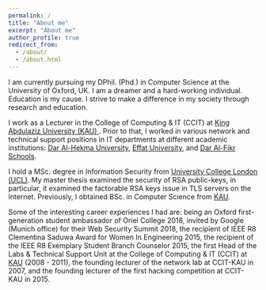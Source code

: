 ```yaml
---
permalink: /
title: "About me"
excerpt: "About me"
author_profile: true
redirect_from: 
  - /about/
  - /about.html
---
```

I am currently pursuing my DPhil. (Phd.) in Computer Science at the University of Oxford, UK. I am a dreamer and a hard-working individual. Education is my cause. I strive to make a difference in my society through research and education. 

I work as a Lecturer in the College of Computing & IT (CCIT) at <a href="http://www.kau.edu.sa/home_ENGLISH.aspx"> King Abdulaziz University (KAU) </a>. Prior to that, I worked in various network and technical support positions in IT departments at different academic institutions: <a href="http://www.dah.edu.sa">Dar Al-Hekma University</a>, <a href="http://www.effatuniversity.edu.sa">Effat University</a>, and <a href="http://www.fikr.edu.sa/">Dar Al-Fikr Schools</a>.

I hold a MSc. degree in Information Security from <a href="http://www.cs.ucl.ac.uk/prospective_students/msc_information_security/">University College London (UCL)</a>. My master thesis examined the security of RSA public-keys, in particular, it examined the factorable RSA keys issue in TLS servers on the Internet. Previously, I obtained BSc. in Computer Science from <a href="http://www.kau.edu.sa/home_ENGLISH.aspx"> KAU</a>.

Some of the interesting career experiences I had are: being an Oxford first-generation student ambassador of Oriel College 2018, invited by Google (Munich office) for their Web Security Summit 2018, the recipient of IEEE R8 Clementina Saduwa Award for Women In Engineering 2015, the recipient of the IEEE R8 Exemplary Student Branch Counselor 2015, the first Head of the Labs & Technical Support Unit at the College of Computing & IT (CCIT) at <a href="http://www.kau.edu.sa/home_ENGLISH.aspx">KAU</a> (2008 - 2011), the founding lecturer of the network lab at CCIT-KAU in 2007, and the founding lecturer of the first hacking competition at CCIT-KAU in 2015.
